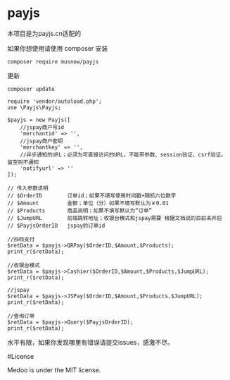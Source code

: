 # payjs
本项目是为payjs.cn适配的

如果你想使用请使用 composer 安装

```$xslt
composer require musnow/payjs
```

更新

```$xslt
composer update
```

```$xslt
require 'vendor/autoload.php';
use \Payjs\Payjs;

$payjs = new Payjs([
    //jspay商户号id
    'merchantid' => '',
    //jspay商户密钥
    'merchantkey' => '',
    //异步通知的URL；必须为可直接访问的URL，不能带参数、session验证、csrf验证。留空则不通知
    'notifyurl' => ''
]);

// 传入参数说明
// $OrderID        订单id；如果不填写使用时间戳+随机六位数字
// $Amount         金额；单位（分）如果不填写默认为￥0.01
// $Products       商品说明；如果不填写默认为“订单”
// $JumpURL        前端跳转地址；收银台模式和jspay需要 根据文档说的目前未开启
// $PayjsOrderID   jspay的订单id

//扫码支付
$retData = $payjs->QRPay($OrderID,$Amount,$Products);
print_r($retData);

//收银台模式
$retData = $payjs->Cashier($OrderID,$Amount,$Products,$JumpURL);
print_r($retData);

//jspay
$retData = $payjs->JSPay($OrderID,$Amount,$Products,$JumpURL);
print_r($retData);

//查询订单
$retData = $payjs->Query($PayjsOrderID);
print_r($retData);
```


水平有限，如果你发现哪里有错误请提交issues，感激不尽。

#License  

Medoo is under the MIT license.
